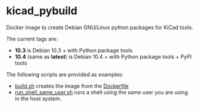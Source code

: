 # kicad_pybuild

Docker image to create Debian GNU/Linux python packages for KiCad tools.

The current tags are:

* **10.3** is Debian 10.3 + with Python package tools
* **10.4** (same as **latest**) is Debian 10.4 + with Python package tools + PyPI tools

The following scripts are provided as examples:

* [build.sh](https://github.com/INTI-CMNB/kicad_pybuild/blob/master/build.sh) creates the image from the [Dockerfile](https://github.com/INTI-CMNB/kicad_pybuild/blob/master/Dockerfile)
* [run_shell_same_user.sh](https://github.com/INTI-CMNB/kicad_pybuild/blob/master/run_shell_same_user.sh) runs a shell using the same user you are using in the host system.




